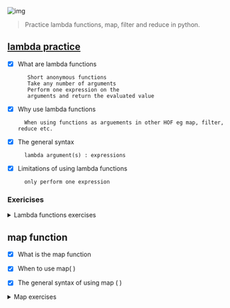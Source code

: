 ![img](https://assets.imaginablefutures.com/media/images/ALX_Logo.max-200x150.png)
>Practice lambda functions, map, filter and reduce in python.

## [lambda practice ](https://www.google.com/search?q=lambda+functions+in+python)
- [X] What are lambda functions

         Short anonymous functions 
         Take any number of arguments
         Perform one expression on the 
         arguments and return the evaluated value

- [X] Why use lambda functions

        When using functions as arguements in other HOF eg map, filter, reduce etc. 

- [X] The general syntax 

        lambda argument(s) : expressions

- [X] Limitations of using lambda functions

        only perform one expression

### Exericises 
<details>
<summary>Lambda functions exercises</summary>
1. Write a Python program to create a lambda function that adds 15 to a given number passed in as an argument. <br/>
2. Write a function which takes two arguments: a and b and returns the multiplication of them: a*b<br/>
3. Write a Python program to find if a given string starts with a given character using Lambda<br/>
4. Write a Python program to extract year, month, date and time using Lambda<br/>
5. Write a Python program to check whether a given string is number or not using Lambda<br/>
6. Write a Python program to create Fibonacci series upto n using Lambda<br/>
7. Write a Python program to find intersection of two given arrays using Lambda<br/>
8. Write a Python program to rearrange positive and negative numbers in a given array using Lambda<br/>
9. Write a Python program to find the values of length six in a given list using Lambda.<br/>
10. Write a Python program to find numbers divisible by nineteen or thirteen from a list of numbers using Lambda<br/>
11. Write a Python program to find palindromes in a given list of strings using Lambda<br/>
</details>

## map function
- [X] What is the map function
- [X] When to  use map( )
- [X] The general syntax of using map ( )


<details>
<summary>Map exercises</summary>
1. Write a map function that adds plus 5 to each item in the list.<br/>
2. Write a map function that returns the squares of the items in the list.<br/>
3. Write a map function that adds "Hello, " in front of each item in the list.<br/>
</details>